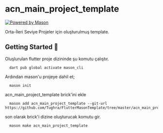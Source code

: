 # acn_main_project_template

[![Powered by Mason](https://img.shields.io/endpoint?url=https%3A%2F%2Ftinyurl.com%2Fmason-badge)](https://github.com/felangel/mason)

Orta-İleri Seviye Projeler için oluşturulmuş template.


## Getting Started 🚀

Oluşlurulan flutter proje dizininde şu komutu çalıştır.
```shell
  dart pub global activate mason_cli
```
Ardından mason'u projeye dahil et;
```shell
  mason init
```
acn_main_project_template brick'ini ekle
```shell
  mason add acn_main_project_template --git-url https://github.com/Tughra/FlutterMasonTemplate/tree/master/acn_main_project_template
```
son olarak brick'i dizine oluşturucak komutu gir.
```shell
  mason make acn_main_project_template
```

[1]: https://github.com/felangel/mason
[2]: https://docs.brickhub.dev
[3]: https://verygood.ventures/blog/code-generation-with-mason
[4]: https://youtu.be/G4PTjA6tpTU
[5]: https://youtu.be/qjA0JFiPMnQ
[6]: https://youtu.be/o8B1EfcUisw
[7]: https://youtu.be/LXhgiF5HiQg
